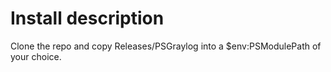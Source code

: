 # Install description

Clone the repo and copy Releases/PSGraylog into a $env:PSModulePath of your choice.